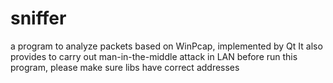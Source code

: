 # sniffer
a program to analyze packets based on WinPcap, implemented by Qt
It also provides to carry out man-in-the-middle attack in LAN
before run this program, please make sure libs have correct addresses
